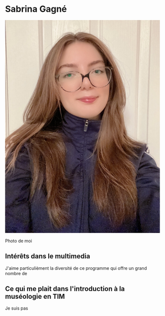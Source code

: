 # Sabrina Gagné
![photo](https://github.com/Sabrina2828/H24_V11_inspirations_GAGNE/blob/main/semaine01/IMG_7295.jpg?raw=true)

Photo de moi

## **Intérêts dans le multimedia**
J'aime particulièment la diversité de ce programme qui offre un grand nombre de 

## Ce qui me plait dans l'introduction à la muséologie en TIM
Je suis pas
